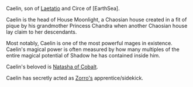 Caelin, son of [Laetatio](LaetatioOfRandom) and Circe of [EarthSea].

Caelin is the head of House Moonlight, a Chaosian house created in
a fit of pique by his grandmother Princess Chandra when another
Chaosian house lay claim to her descendants.

Most notably, Caelin is one of the most powerful mages in existence.
Caelin's magical power is often measured by how many multiples of
the entire magical potential of Shadow he has contained inside him.

Caelin's beloved is [Natasha of Cobalt](NatashaOfCobalt).

Caelin has secretly acted as [Zorro's](ZorroOfAssassins) apprentice/sidekick.
